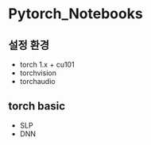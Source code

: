 # Pytorch_Notebooks

## 설정 환경
- torch 1.x + cu101
- torchvision
- torchaudio

## torch basic
- SLP
- DNN
